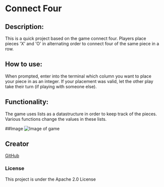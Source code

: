 # Connect Four

## Description:
This is a quick project based on the game connect four. Players place pieces 'X' and 'O'
in alternating order to connect four of the same piece in a row.

## How to use:
When prompted, enter into the terminal which column you want to place your piece in as an integer.
If your placement was valid, let the other play take their turn (if playing with someone else).

## Functionality:
The game uses lists as a datastructure in order to keep track of the pieces. Various functions
change the values in these lists.

##Image
![Image of game](https://i.gyazo.com/659a968673f9455122fb89f0672c42f1.png)


## Creator
[GitHub](https://github.com/shiahalan)

### License
This project is under the Apache 2.0 License
